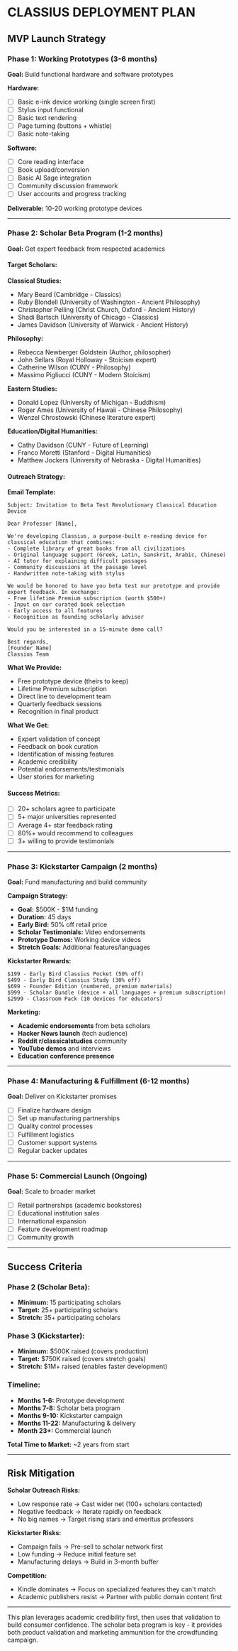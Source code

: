 # CLASSIUS DEPLOYMENT PLAN
## MVP Launch Strategy

### Phase 1: Working Prototypes (3-6 months)
**Goal:** Build functional hardware and software prototypes

**Hardware:**
- [ ] Basic e-ink device working (single screen first)
- [ ] Stylus input functional
- [ ] Basic text rendering
- [ ] Page turning (buttons + whistle)
- [ ] Basic note-taking

**Software:**
- [ ] Core reading interface
- [ ] Book upload/conversion
- [ ] Basic AI Sage integration
- [ ] Community discussion framework
- [ ] User accounts and progress tracking

**Deliverable:** 10-20 working prototype devices

---

### Phase 2: Scholar Beta Program (1-2 months)
**Goal:** Get expert feedback from respected academics

#### Target Scholars:
**Classical Studies:**
- Mary Beard (Cambridge - Classics)
- Ruby Blondell (University of Washington - Ancient Philosophy) 
- Christopher Pelling (Christ Church, Oxford - Ancient History)
- Shadi Bartsch (University of Chicago - Classics)
- James Davidson (University of Warwick - Ancient History)

**Philosophy:**
- Rebecca Newberger Goldstein (Author, philosopher)
- John Sellars (Royal Holloway - Stoicism expert)
- Catherine Wilson (CUNY - Philosophy)
- Massimo Pigliucci (CUNY - Modern Stoicism)

**Eastern Studies:**
- Donald Lopez (University of Michigan - Buddhism)
- Roger Ames (University of Hawaii - Chinese Philosophy)
- Wenzel Chrostowski (Chinese literature expert)

**Education/Digital Humanities:**
- Cathy Davidson (CUNY - Future of Learning)
- Franco Moretti (Stanford - Digital Humanities)
- Matthew Jockers (University of Nebraska - Digital Humanities)

#### Outreach Strategy:

**Email Template:**
```
Subject: Invitation to Beta Test Revolutionary Classical Education Device

Dear Professor [Name],

We're developing Classius, a purpose-built e-reading device for classical education that combines:
- Complete library of great books from all civilizations
- Original language support (Greek, Latin, Sanskrit, Arabic, Chinese)
- AI tutor for explaining difficult passages
- Community discussions at the passage level
- Handwritten note-taking with stylus

We would be honored to have you beta test our prototype and provide expert feedback. In exchange:
- Free lifetime Premium subscription (worth $500+)
- Input on our curated book selection
- Early access to all features
- Recognition as founding scholarly advisor

Would you be interested in a 15-minute demo call?

Best regards,
[Founder Name]
Classius Team
```

**What We Provide:**
- Free prototype device (theirs to keep)
- Lifetime Premium subscription 
- Direct line to development team
- Quarterly feedback sessions
- Recognition in final product

**What We Get:**
- Expert validation of concept
- Feedback on book curation
- Identification of missing features
- Academic credibility
- Potential endorsements/testimonials
- User stories for marketing

#### Success Metrics:
- [ ] 20+ scholars agree to participate
- [ ] 5+ major universities represented
- [ ] Average 4+ star feedback rating
- [ ] 80%+ would recommend to colleagues
- [ ] 3+ willing to provide testimonials

---

### Phase 3: Kickstarter Campaign (2 months)
**Goal:** Fund manufacturing and build community

**Campaign Strategy:**
- **Goal:** $500K - $1M funding
- **Duration:** 45 days
- **Early Bird:** 50% off retail price
- **Scholar Testimonials:** Video endorsements
- **Prototype Demos:** Working device videos
- **Stretch Goals:** Additional features/languages

**Kickstarter Rewards:**
```
$199 - Early Bird Classius Pocket (50% off)
$499 - Early Bird Classius Study (30% off)  
$699 - Founder Edition (numbered, premium materials)
$999 - Scholar Bundle (device + all languages + premium subscription)
$2999 - Classroom Pack (10 devices for educators)
```

**Marketing:**
- **Academic endorsements** from beta scholars
- **Hacker News launch** (tech audience)
- **Reddit r/classicalstudies** community
- **YouTube demos** and interviews
- **Education conference presence**

---

### Phase 4: Manufacturing & Fulfillment (6-12 months)
**Goal:** Deliver on Kickstarter promises

- [ ] Finalize hardware design
- [ ] Set up manufacturing partnerships
- [ ] Quality control processes
- [ ] Fulfillment logistics
- [ ] Customer support systems
- [ ] Regular backer updates

---

### Phase 5: Commercial Launch (Ongoing)
**Goal:** Scale to broader market

- [ ] Retail partnerships (academic bookstores)
- [ ] Educational institution sales
- [ ] International expansion
- [ ] Feature development roadmap
- [ ] Community growth

---

## Success Criteria

### Phase 2 (Scholar Beta):
- **Minimum:** 15 participating scholars
- **Target:** 25+ participating scholars
- **Stretch:** 35+ participating scholars

### Phase 3 (Kickstarter):
- **Minimum:** $500K raised (covers production)
- **Target:** $750K raised (covers stretch goals)
- **Stretch:** $1M+ raised (enables faster development)

### Timeline:
- **Months 1-6:** Prototype development
- **Months 7-8:** Scholar beta program
- **Months 9-10:** Kickstarter campaign
- **Months 11-22:** Manufacturing & delivery
- **Month 23+:** Commercial launch

**Total Time to Market:** ~2 years from start

---

## Risk Mitigation

**Scholar Outreach Risks:**
- Low response rate → Cast wider net (100+ scholars contacted)
- Negative feedback → Iterate rapidly on feedback
- No big names → Target rising stars and emeritus professors

**Kickstarter Risks:**
- Campaign fails → Pre-sell to scholar network first
- Low funding → Reduce initial feature set
- Manufacturing delays → Build in 3-month buffer

**Competition:**
- Kindle dominates → Focus on specialized features they can't match
- Academic publishers resist → Partner with public domain content first

---

This plan leverages academic credibility first, then uses that validation to build consumer confidence. The scholar beta program is key - it provides both product validation and marketing ammunition for the crowdfunding campaign.
